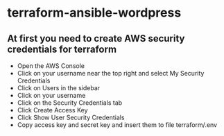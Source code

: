 # terraform-ansible-wordpress
At first you need to create AWS security credentials for terraform
-
- Open the AWS Console
- Click on your username near the top right and select My Security Credentials
- Click on Users in the sidebar
- Click on your username
- Click on the Security Credentials tab
- Click Create Access Key
- Click Show User Security Credentials
- Copy access key and secret key and insert them to file terraform/.env